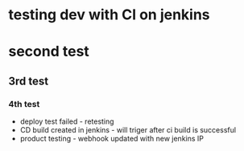 # testing dev with CI on jenkins
# second test
## 3rd test
### 4th test
- deploy test failed - retesting
- CD build created in jenkins - will triger after ci build is successful
- product testing - webhook updated with new jenkins IP
